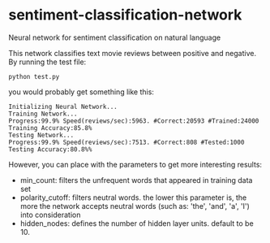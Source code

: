# sentiment-classification-network
Neural network for sentiment classification on natural language

This network classifies text movie reviews between positive and negative. By running the test file:

```
python test.py
```
you would probably get something like this:

```
Initializing Neural Network...
Training Network...
Progress:99.9% Speed(reviews/sec):5963. #Correct:20593 #Trained:24000 Training Accuracy:85.8%
Testing Network...
Progress:99.9% Speed(reviews/sec):7513. #Correct:808 #Tested:1000 Testing Accuracy:80.8%%
```
However, you can place with the parameters to get more interesting results:

 - min_count: filters the unfrequent words that appeared in training data set
 - polarity_cutoff: filters neutral words. the lower this parameter is, the more the network accepts neutral words (such as: 'the', 'and', 'a', 'I') into consideration
 - hidden_nodes: defines the number of hidden layer units. default to be 10.
